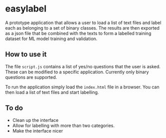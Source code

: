 # easylabel

A prototype application that allows a user to load a list of text files and label each as belonging to a set of binary classes. The results are then exported as a json file that be combined with the texts to form a labelled training dataset for ML model training and validation.

## How to use it
The file `script.js` contains a list of yes/no questions that the user is asked. These can be modified to a specific application. Currently only binary questions are supported.

To run the application simply load the `index.html` file in a browser. You can then load a list of text files and start labelling.

## To do
- Clean up the interface
- Allow for labelling with more than two categories.
- Make the interface nicer
